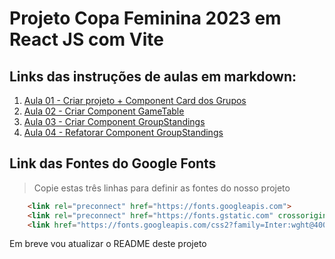 # Projeto Copa Feminina 2023 em React JS com Vite

## Links das instruções de aulas em markdown:

1. [Aula 01 - Criar projeto + Component Card dos Grupos](https://github.com/edsonmaia/apifakecopa2023/blob/main/aula01.md)
2. [Aula 02 - Criar Component GameTable](https://github.com/edsonmaia/apifakecopa2023/blob/main/aula02.md)
3. [Aula 03 - Criar Component GroupStandings](https://github.com/edsonmaia/apifakecopa2023/blob/main/aula03.md)
4. [Aula 04 - Refatorar Component GroupStandings](https://github.com/edsonmaia/apifakecopa2023/blob/main/aula04.md)

## Link das Fontes do Google Fonts

> Copie estas três linhas para definir as fontes do nosso projeto

~~~html
    <link rel="preconnect" href="https://fonts.googleapis.com">
    <link rel="preconnect" href="https://fonts.gstatic.com" crossorigin>
    <link href="https://fonts.googleapis.com/css2?family=Inter:wght@400;500;700&family=Roboto+Mono:wght@400;500;700&family=Victor+Mono:wght@400;500;700&display=swap" rel="stylesheet">
~~~

Em breve vou atualizar o README deste projeto
